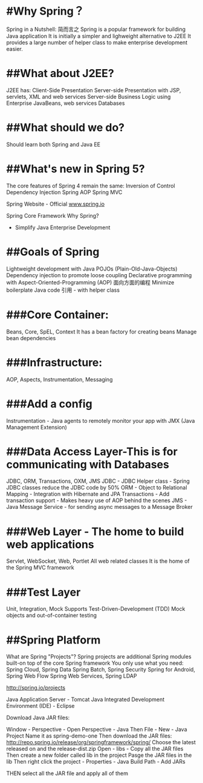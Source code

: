 #Why Spring？
====

Spring in a Nutshell: 简而言之
Spring is a popular framework for building Java application
It is initially a simpler and lighweight alternative to J2EE
It provides a large number of helper class to make enterprise development easier.

##What about J2EE?
====
J2EE has:
Client-Side Presentation
Server-side Presentation with JSP, servlets, XML and web services
Server-side Business Logic using Enterprise JavaBeans, web services
Databases

##What should we do?
====
Should learn both Spring and Java EE

##What's new in Spring 5?
====
The core features of Spring 4 remain the same:
Inversion of Control
Dependency Injection
Spring AOP
Spring MVC

Spring Website - Official
www.spring.io

Spring Core Framework 
Why Spring? 
- Simplify Java Enterprise Development

##Goals of Spring
====
Lightweight development with Java POJOs (Plain-Old-Java-Objects)
Dependency injection to promote loose coupling
Declarative programming with Aspect-Oriented-Programming (AOP) 面向方面的编程
Minimize boilerplate Java code 引用 - with helper class

###Core Container:
====
Beans, Core, SpEL, Context
It has a bean factory for creating beans
Manage bean dependencies

###Infrastructure:
====
AOP, Aspects, Instrumentation, Messaging

###Add a config
====
Instrumentation - Java agents to remotely monitor your app with JMX (Java Management Extension)

###Data Access Layer-This is for communicating with Databases
====
JDBC, ORM, Transactions, OXM, JMS
JDBC - JDBC Helper class - Spring JDBC classes reduce the JDBC code by 50%
ORM - Object to Relational Mapping - Integration with Hibernate and JPA
Transactions - Add transaction support - Makes heavy use of AOP behind the scenes
JMS - Java Message Service - for sending async messages to a Message Broker

###Web Layer - The home to build web applications
====
Servlet, WebSocket, Web, Portlet
All web related classes
It is the home of the Spring MVC framework

###Test Layer 
====
Unit, Integration, Mock
Supports Test-Driven-Development (TDD)
Mock objects and out-of-container testing

##Spring Platform
====
What are Spring "Projects"?
Spring projects are additional Spring modules built-on top of the core Spring framework
You only use what you need:
Spring Cloud, Spring Data
Spring Batch, Spring Security
Spring for Android, Spring Web Flow
Spring Web Services, Spring LDAP

http://spring.io/projects

Java Application Server - Tomcat
Java Integrated Development Environment (IDE) - Eclipse

Download Java JAR files:

Window - Perspective - Open Perspective - Java
Then File - New - Java Project
Name it as spring-demo-one
Then download the JAR files:
http://repo.spring.io/release/org/springframework/spring/
Choose the latest released on and the release-dist.zip
Open - libs - Copy all the JAR files
Then create a new folder called lib in the project
Pasge the JAR files in the lib
Then right click the project - Properties - Java Build Path - Add JARs

THEN select all the JAR file and apply all of them

